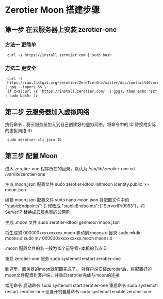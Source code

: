 # Zerotier Moon 搭建步骤

## 第一步 在云服务器上安装 zerotier-one

### 方法一 更简单

     curl -s https://install.zerotier.com | sudo bash

### 方法二 更安全

     curl -s 'https://raw.fastgit.org/zerotier/ZeroTierOne/master/doc/contact%40zerotier.com.gpg' | gpg --import && \
     if z=$(curl -s 'https://install.zerotier.com/' | gpg); then echo "$z" | sudo bash; fi

## 第二步 云服务器加入虚拟网络

执行命令，将云服务器加入到自己创建好的虚拟网络，将命令中的 ID 替换成实际的虚拟网络 ID

     sudo zerotier-cli join ID

## 第三步 配置 Moon

进入 zerotier-one 程序所在的目录，默认为 /var/lib/zerotier-one
     cd /var/lib/zerotier-one

生成 moon.json 配置文件
     sudo zerotier-idtool initmoon identity.public >> moon.json

编辑 moon.json 配置文件
     sudo nano moon.json
将配置文件中的 "stableEndpoints": [] 修改成 "stableEndpoints": ["ServerIP/9993"]，将 ServerIP 替换成云服务器的公网IP

生成 .moon 文件
     sudo zerotier-idtool genmoon moon.json

将生成的 000000xxxxxxxxxx.moon 移动到 moons.d 目录
     sudo mkdir moons.d
     sudo mv 000000xxxxxxxxxx.moon moons.d

.moon 配置文件的名一般为10个前导零+本机的节点ID

重启 zerotier-one 服务
     sudo systemctl restart zerotier-one

到这里，服务器的moon就配置完成了。
对客户端安装zerotier后，将配置好的moon文件配置到客户端，并重启zerotier完成与moon的连接

常用命令
  启动命令
     sudo systemctl start zerotier-one
  重启命令
     sudo systemctl restart zerotier-one
  设置开机自启命令
     sudo systemctl enable zerotier-one
